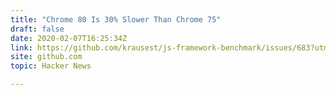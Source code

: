 ```yaml
---
title: "Chrome 80 Is 30% Slower Than Chrome 75"
draft: false
date: 2020-02-07T16:25:34Z
link: https://github.com/krausest/js-framework-benchmark/issues/683?utm_medium=RSS&utm_source=hune#issuecomment-583113382
site: github.com
topic: Hacker News  

---
```

